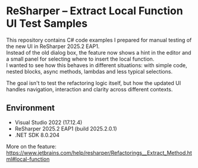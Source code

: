 # ReSharper – Extract Local Function UI Test Samples

This repository contains C# code examples I prepared for manual testing of the new UI in ReSharper 2025.2 EAP1.  
Instead of the old dialog box, the feature now shows a hint in the editor and a small panel for selecting where to insert the local function.  
I wanted to see how this behaves in different situations: with simple code, nested blocks, async methods, lambdas and less typical selections.

The goal isn't to test the refactoring logic itself, but how the updated UI handles navigation, interaction and clarity across different contexts.

## Environment

- Visual Studio 2022 (17.12.4)
- ReSharper 2025.2 EAP1 (build 2025.2.0.1)
- .NET SDK 8.0.204

More on the feature:  
https://www.jetbrains.com/help/resharper/Refactorings__Extract_Method.html#local-function
